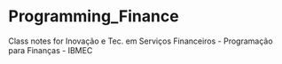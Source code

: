 # Programming_Finance
Class notes for Inovação e Tec. em Serviços Financeiros - Programação para Finanças - IBMEC
